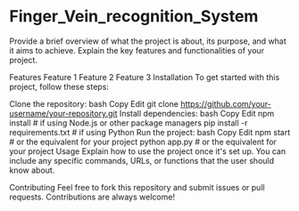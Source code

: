 # Finger_Vein_recognition_System
Provide a brief overview of what the project is about, its purpose, and what it aims to achieve. Explain the key features and functionalities of your project.

Features
Feature 1
Feature 2
Feature 3
Installation
To get started with this project, follow these steps:

Clone the repository:
bash
Copy
Edit
git clone https://github.com/your-username/your-repository.git
Install dependencies:
bash
Copy
Edit
npm install  # if using Node.js or other package managers
pip install -r requirements.txt  # if using Python
Run the project:
bash
Copy
Edit
npm start  # or the equivalent for your project
python app.py  # or the equivalent for your project
Usage
Explain how to use the project once it's set up. You can include any specific commands, URLs, or functions that the user should know about.

Contributing
Feel free to fork this repository and submit issues or pull requests. Contributions are always welcome!



